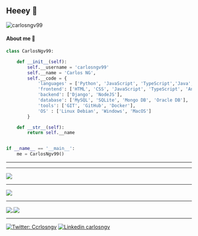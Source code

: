 ## Heeey 🐍


![carlosngv99](https://komarev.com/ghpvc/?username=CarlosNgv99)



#### About me 🤨



```python
class CarlosNgv99:

    def __init__(self):
        self.__username = 'carlosngv99'
        self.__name = 'Carlos NG',
        self.__code = {
            'languages' = ['Python', 'JavaScript', 'TypeScript','Java', 'C#', 'C++', 'Go'],
            'frontend': ['HTML', 'CSS', 'JavaScript', 'TypeScript', 'Angular', 'Boostrap'],
            'backend': ['Django', 'NodeJS'],
            'database': ['MySQL', 'SQLite', 'Mongo DB', 'Oracle DB'],
            'tools': ['GIT', 'GitHub', 'Docker'],
            'OS' : ['Linux Debian', 'Windows', 'MacOS']
        }

    def __str__(self):
        return self.__name


if __name__ == '__main__':
    me = CarlosNgv99()

```

<hr>




<hr>

 <img align="center" src="https://github-readme-stats.vercel.app/api?username=carlosngv99&&show_icons=true&title_color=000000&icon_color=00B3B9&text_color=000000&bg_color=ffffff">
 
 <hr>
 
 <img align="center" src="https://github-readme-stats.vercel.app/api/top-langs/?username=carlosngv99&layout=compact">

 <hr>
 

<a href="https://github.com/CarlosNgv99/EjeDelMundo-API">
  <img align="center" src="https://github-readme-stats.vercel.app/api/pin/?username=carlosngv99&repo=EjeDelMundo-API" />
</a>
<a href="https://github.com/CarlosNgv99/chat-nodejs-angular">
  <img align="center" src="https://github-readme-stats.vercel.app/api/pin/?username=CarlosNgv99&repo=chat-nodejs-angular" />
</a>


---

[![Twitter: Ccrlosngv](https://img.shields.io/badge/twitter-%231DA1F2.svg?&style=for-the-badge&logo=twitter&logoColor=white)](https://twitter.com/carlosngv)
[![Linkedin carlosngv](https://img.shields.io/badge/linkedin-%230077B5.svg?&style=for-the-badge&logo=linkedin&logoColor=white)](https://www.linkedin.com/in/carlosngv99/)

